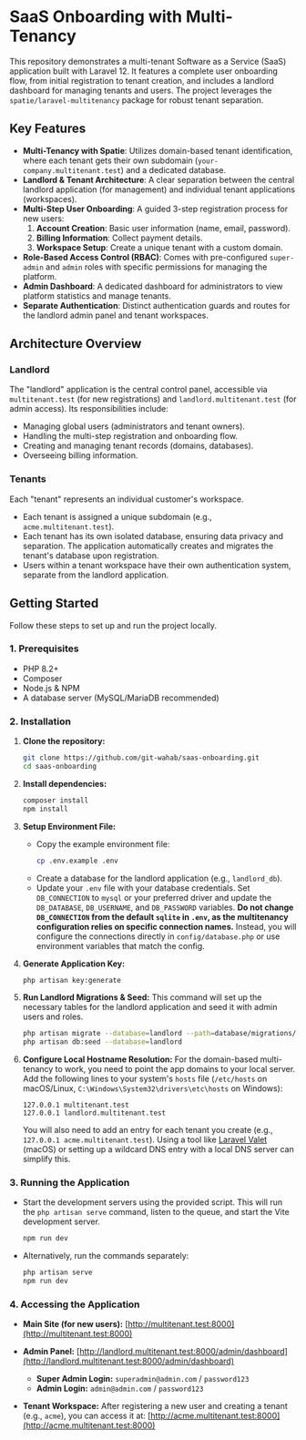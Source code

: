 # SaaS Onboarding with Multi-Tenancy


This repository demonstrates a multi-tenant Software as a Service (SaaS) application built with Laravel 12. It features a complete user onboarding flow, from initial registration to tenant creation, and includes a landlord dashboard for managing tenants and users. The project leverages the `spatie/laravel-multitenancy` package for robust tenant separation.

## Key Features

-   **Multi-Tenancy with Spatie**: Utilizes domain-based tenant identification, where each tenant gets their own subdomain (`your-company.multitenant.test`) and a dedicated database.
-   **Landlord & Tenant Architecture**: A clear separation between the central landlord application (for management) and individual tenant applications (workspaces).
-   **Multi-Step User Onboarding**: A guided 3-step registration process for new users:
    1.  **Account Creation**: Basic user information (name, email, password).
    2.  **Billing Information**: Collect payment details.
    3.  **Workspace Setup**: Create a unique tenant with a custom domain.
-   **Role-Based Access Control (RBAC)**: Comes with pre-configured `super-admin` and `admin` roles with specific permissions for managing the platform.
-   **Admin Dashboard**: A dedicated dashboard for administrators to view platform statistics and manage tenants.
-   **Separate Authentication**: Distinct authentication guards and routes for the landlord admin panel and tenant workspaces.

## Architecture Overview

### Landlord

The "landlord" application is the central control panel, accessible via `multitenant.test` (for new registrations) and `landlord.multitenant.test` (for admin access). Its responsibilities include:
-   Managing global users (administrators and tenant owners).
-   Handling the multi-step registration and onboarding flow.
-   Creating and managing tenant records (domains, databases).
-   Overseeing billing information.

### Tenants

Each "tenant" represents an individual customer's workspace.
-   Each tenant is assigned a unique subdomain (e.g., `acme.multitenant.test`).
-   Each tenant has its own isolated database, ensuring data privacy and separation. The application automatically creates and migrates the tenant's database upon registration.
-   Users within a tenant workspace have their own authentication system, separate from the landlord application.

## Getting Started

Follow these steps to set up and run the project locally.

### 1. Prerequisites

-   PHP 8.2+
-   Composer
-   Node.js & NPM
-   A database server (MySQL/MariaDB recommended)

### 2. Installation

1.  **Clone the repository:**
    ```bash
    git clone https://github.com/git-wahab/saas-onboarding.git
    cd saas-onboarding
    ```

2.  **Install dependencies:**
    ```bash
    composer install
    npm install
    ```

3.  **Setup Environment File:**
    -   Copy the example environment file:
        ```bash
        cp .env.example .env
        ```
    -   Create a database for the landlord application (e.g., `landlord_db`).
    -   Update your `.env` file with your database credentials. Set `DB_CONNECTION` to `mysql` or your preferred driver and update the `DB_DATABASE`, `DB_USERNAME`, and `DB_PASSWORD` variables. **Do not change `DB_CONNECTION` from the default `sqlite` in `.env`, as the multitenancy configuration relies on specific connection names.** Instead, you will configure the connections directly in `config/database.php` or use environment variables that match the config.

4.  **Generate Application Key:**
    ```bash
    php artisan key:generate
    ```

5.  **Run Landlord Migrations & Seed:**
    This command will set up the necessary tables for the landlord application and seed it with admin users and roles.
    ```bash
    php artisan migrate --database=landlord --path=database/migrations/landlord
    php artisan db:seed --database=landlord
    ```

6.  **Configure Local Hostname Resolution:**
    For the domain-based multi-tenancy to work, you need to point the app domains to your local server. Add the following lines to your system's `hosts` file (`/etc/hosts` on macOS/Linux, `C:\Windows\System32\drivers\etc\hosts` on Windows):
    ```
    127.0.0.1 multitenant.test
    127.0.0.1 landlord.multitenant.test
    ```
    You will also need to add an entry for each tenant you create (e.g., `127.0.0.1 acme.multitenant.test`). Using a tool like [Laravel Valet](https://laravel.com/docs/valet) (macOS) or setting up a wildcard DNS entry with a local DNS server can simplify this.

### 3. Running the Application

-   Start the development servers using the provided script. This will run the `php artisan serve` command, listen to the queue, and start the Vite development server.
    ```bash
    npm run dev
    ```
-   Alternatively, run the commands separately:
    ```bash
    php artisan serve
    npm run dev
    ```

### 4. Accessing the Application

-   **Main Site (for new users):** [http://multitenant.test:8000](http://multitenant.test:8000)
-   **Admin Panel:** [http://landlord.multitenant.test:8000/admin/dashboard](http://landlord.multitenant.test:8000/admin/dashboard)

    -   **Super Admin Login:** `superadmin@admin.com` / `password123`
    -   **Admin Login:** `admin@admin.com` / `password123`

-   **Tenant Workspace:** After registering a new user and creating a tenant (e.g., `acme`), you can access it at: [http://acme.multitenant.test:8000](http://acme.multitenant.test:8000)
